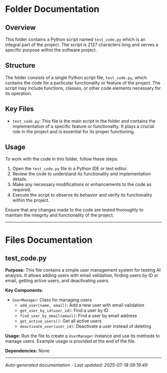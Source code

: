 # Folder Documentation

## Overview
This folder contains a Python script named `test_code.py` which is an integral part of the project. The script is 2127 characters long and serves a specific purpose within the software project.

## Structure
The folder consists of a single Python script file, `test_code.py`, which contains the code for a particular functionality or feature of the project. The script may include functions, classes, or other code elements necessary for its operation.

## Key Files
- `test_code.py`: This file is the main script in the folder and contains the implementation of a specific feature or functionality. It plays a crucial role in the project and is essential for its proper functioning.

## Usage
To work with the code in this folder, follow these steps:
1. Open the `test_code.py` file in a Python IDE or text editor.
2. Review the code to understand its functionality and implementation details.
3. Make any necessary modifications or enhancements to the code as required.
4. Execute the script to observe its behavior and verify its functionality within the project.

Ensure that any changes made to the code are tested thoroughly to maintain the integrity and functionality of the project.

---

# Files Documentation

## test_code.py

**Purpose:** This file contains a simple user management system for testing AI analysis. It allows adding users with email validation, finding users by ID or email, getting active users, and deactivating users.

**Key Components:**
- `UserManager`: Class for managing users
  - `add_user(name, email)`: Add a new user with email validation
  - `get_user_by_id(user_id)`: Find a user by ID
  - `find_user_by_email(email)`: Find a user by email address
  - `get_active_users()`: Get all active users
  - `deactivate_user(user_id)`: Deactivate a user instead of deleting

**Usage:** Run the file to create a `UserManager` instance and use its methods to manage users. Example usage is provided at the end of the file.

**Dependencies:** None

---
*Auto-generated documentation - Last updated: 2025-07-18 09:19:49*
